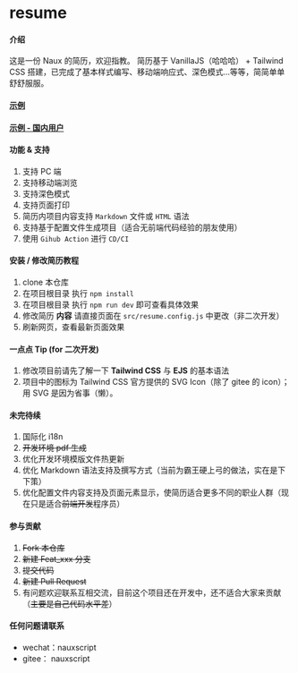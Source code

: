 # resume

#### 介绍

这是一份 Naux 的简历，欢迎指教。
简历基于 VanillaJS（哈哈哈） + Tailwind CSS 搭建，已完成了基本样式编写、移动端响应式、深色模式...等等，简简单单舒舒服服。

#### [示例](https://nauxscript.github.io/lazy-resume/)

#### [示例 - 国内用户](https://nauxscript.gitee.io/resume/)

#### 功能 & 支持

1. 支持 PC 端
2. 支持移动端浏览
3. 支持深色模式
4. 支持页面打印
5. 简历内项目内容支持 `Markdown` 文件或 `HTML` 语法
6. 支持基于配置文件生成项目（适合无前端代码经验的朋友使用）
7. 使用 `Gihub Action` 进行 `CD/CI`

#### 安装 / 修改简历教程

1.  clone 本仓库
2.  在项目根目录 执行 `npm install`
3.  在项目根目录 执行 `npm run dev` 即可查看具体效果
4.  修改简历 **内容** 请直接页面在 `src/resume.config.js` 中更改（非二次开发）
5.  刷新网页，查看最新页面效果

#### 一点点 Tip (for 二次开发)

1.  修改项目前请先了解一下 **Tailwind CSS** 与 **EJS** 的基本语法
2.  项目中的图标为 Tailwind CSS 官方提供的 SVG Icon（除了 gitee 的 icon）；用 SVG 是因为省事（懒）。

#### 未完待续

1. 国际化 i18n
2. ~~开发环境 pdf 生成~~
3. 优化开发环境模版文件热更新
4. 优化 Markdown 语法支持及撰写方式（当前为霸王硬上弓的做法，实在是下下策）
5. 优化配置文件内容支持及页面元素显示，使简历适合更多不同的职业人群（现在只是适合~~前端开发~~程序员）

#### 参与贡献

1.  ~~Fork 本仓库~~
2.  ~~新建 Feat_xxx 分支~~
3.  ~~提交代码~~
4.  ~~新建 Pull Request~~
5.  有问题欢迎联系互相交流，目前这个项目还在开发中，还不适合大家来贡献（~~主要是自己代码水平差~~）

#### 任何问题请联系

- wechat：nauxscript
- gitee： nauxscript
